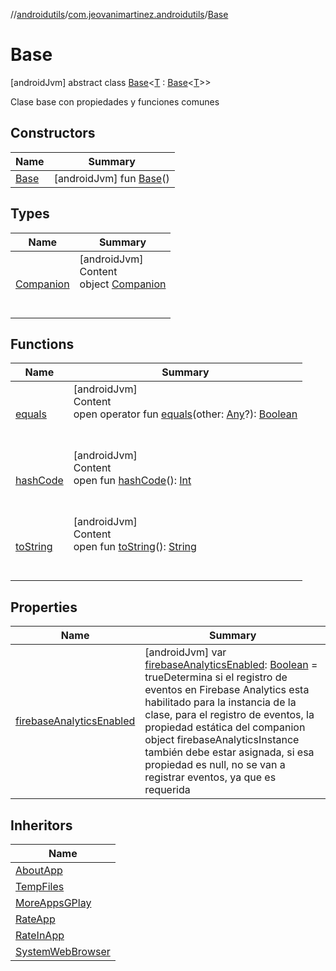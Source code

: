 //[androidutils](../../index.md)/[com.jeovanimartinez.androidutils](../index.md)/[Base](index.md)



# Base  
 [androidJvm] abstract class [Base](index.md)<[T](index.md) : [Base](index.md)<[T](index.md)>>

Clase base con propiedades y funciones comunes

   


## Constructors  
  
|  Name|  Summary| 
|---|---|
| <a name="com.jeovanimartinez.androidutils/Base/Base/#/PointingToDeclaration/"></a>[Base](-base.md)| <a name="com.jeovanimartinez.androidutils/Base/Base/#/PointingToDeclaration/"></a> [androidJvm] fun [Base](-base.md)()   <br>


## Types  
  
|  Name|  Summary| 
|---|---|
| <a name="com.jeovanimartinez.androidutils/Base.Companion///PointingToDeclaration/"></a>[Companion](-companion/index.md)| <a name="com.jeovanimartinez.androidutils/Base.Companion///PointingToDeclaration/"></a>[androidJvm]  <br>Content  <br>object [Companion](-companion/index.md)  <br><br><br>


## Functions  
  
|  Name|  Summary| 
|---|---|
| <a name="kotlin/Any/equals/#kotlin.Any?/PointingToDeclaration/"></a>[equals](../../com.jeovanimartinez.androidutils.web/-system-web-browser/index.md#%5Bkotlin%2FAny%2Fequals%2F%23kotlin.Any%3F%2FPointingToDeclaration%2F%5D%2FFunctions%2F-1609592922)| <a name="kotlin/Any/equals/#kotlin.Any?/PointingToDeclaration/"></a>[androidJvm]  <br>Content  <br>open operator fun [equals](../../com.jeovanimartinez.androidutils.web/-system-web-browser/index.md#%5Bkotlin%2FAny%2Fequals%2F%23kotlin.Any%3F%2FPointingToDeclaration%2F%5D%2FFunctions%2F-1609592922)(other: [Any](https://kotlinlang.org/api/latest/jvm/stdlib/kotlin/-any/index.html)?): [Boolean](https://kotlinlang.org/api/latest/jvm/stdlib/kotlin/-boolean/index.html)  <br><br><br>
| <a name="kotlin/Any/hashCode/#/PointingToDeclaration/"></a>[hashCode](../../com.jeovanimartinez.androidutils.web/-system-web-browser/index.md#%5Bkotlin%2FAny%2FhashCode%2F%23%2FPointingToDeclaration%2F%5D%2FFunctions%2F-1609592922)| <a name="kotlin/Any/hashCode/#/PointingToDeclaration/"></a>[androidJvm]  <br>Content  <br>open fun [hashCode](../../com.jeovanimartinez.androidutils.web/-system-web-browser/index.md#%5Bkotlin%2FAny%2FhashCode%2F%23%2FPointingToDeclaration%2F%5D%2FFunctions%2F-1609592922)(): [Int](https://kotlinlang.org/api/latest/jvm/stdlib/kotlin/-int/index.html)  <br><br><br>
| <a name="kotlin/Any/toString/#/PointingToDeclaration/"></a>[toString](../../com.jeovanimartinez.androidutils.web/-system-web-browser/index.md#%5Bkotlin%2FAny%2FtoString%2F%23%2FPointingToDeclaration%2F%5D%2FFunctions%2F-1609592922)| <a name="kotlin/Any/toString/#/PointingToDeclaration/"></a>[androidJvm]  <br>Content  <br>open fun [toString](../../com.jeovanimartinez.androidutils.web/-system-web-browser/index.md#%5Bkotlin%2FAny%2FtoString%2F%23%2FPointingToDeclaration%2F%5D%2FFunctions%2F-1609592922)(): [String](https://kotlinlang.org/api/latest/jvm/stdlib/kotlin/-string/index.html)  <br><br><br>


## Properties  
  
|  Name|  Summary| 
|---|---|
| <a name="com.jeovanimartinez.androidutils/Base/firebaseAnalyticsEnabled/#/PointingToDeclaration/"></a>[firebaseAnalyticsEnabled](firebase-analytics-enabled.md)| <a name="com.jeovanimartinez.androidutils/Base/firebaseAnalyticsEnabled/#/PointingToDeclaration/"></a> [androidJvm] var [firebaseAnalyticsEnabled](firebase-analytics-enabled.md): [Boolean](https://kotlinlang.org/api/latest/jvm/stdlib/kotlin/-boolean/index.html) = trueDetermina si el registro de eventos en Firebase Analytics esta habilitado para la instancia de la clase, para el registro de eventos, la propiedad estática del companion object firebaseAnalyticsInstance también debe estar asignada, si esa propiedad es null, no se van a registrar eventos, ya que es requerida   <br>


## Inheritors  
  
|  Name| 
|---|
| <a name="com.jeovanimartinez.androidutils.about/AboutApp///PointingToDeclaration/"></a>[AboutApp](../../com.jeovanimartinez.androidutils.about/-about-app/index.md)
| <a name="com.jeovanimartinez.androidutils.filesystem.tempfiles/TempFiles///PointingToDeclaration/"></a>[TempFiles](../../com.jeovanimartinez.androidutils.filesystem.tempfiles/-temp-files/index.md)
| <a name="com.jeovanimartinez.androidutils.moreapps/MoreAppsGPlay///PointingToDeclaration/"></a>[MoreAppsGPlay](../../com.jeovanimartinez.androidutils.moreapps/-more-apps-g-play/index.md)
| <a name="com.jeovanimartinez.androidutils.reviews/RateApp///PointingToDeclaration/"></a>[RateApp](../../com.jeovanimartinez.androidutils.reviews/-rate-app/index.md)
| <a name="com.jeovanimartinez.androidutils.reviews.rateinapp/RateInApp///PointingToDeclaration/"></a>[RateInApp](../../com.jeovanimartinez.androidutils.reviews.rateinapp/-rate-in-app/index.md)
| <a name="com.jeovanimartinez.androidutils.web/SystemWebBrowser///PointingToDeclaration/"></a>[SystemWebBrowser](../../com.jeovanimartinez.androidutils.web/-system-web-browser/index.md)

